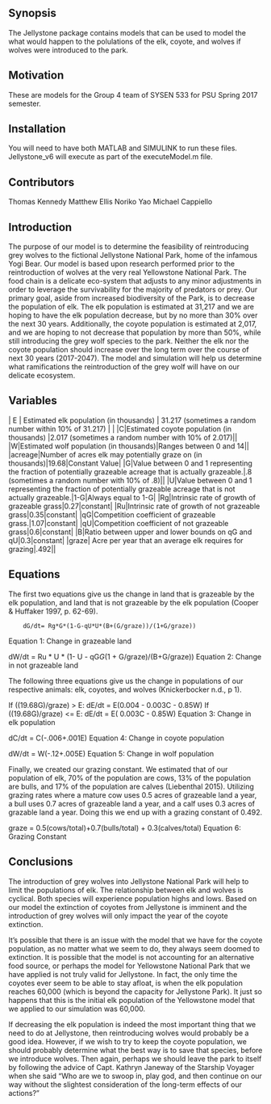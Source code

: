 ## Synopsis
The Jellystone package contains models that can be used to model the what would happen to the polulations of the elk, coyote, and wolves if wolves were introduced to the park.

## Motivation
These are models for the Group 4 team of SYSEN 533 for PSU Spring 2017 semester. 

## Installation
You will need to have both MATLAB and SIMULINK to run these files.
Jellystone_v6 will execute as part of the executeModel.m file.

## Contributors
Thomas Kennedy
Matthew Ellis
Noriko Yao
Michael Cappiello

## Introduction
The purpose of our model is to determine the feasibility of reintroducing grey wolves to the fictional Jellystone National Park, home of the infamous Yogi Bear. Our model is based upon research performed prior to the reintroduction of wolves at the very real Yellowstone National Park.  The food chain is a delicate eco-system that adjusts to any minor adjustments in order to leverage the survivability for the majority of predators or prey. Our primary goal, aside from increased biodiversity of the Park, is to decrease the population of elk.  The elk population is estimated at 31,217 and we are hoping to have the elk population decrease, but by no more than 30% over the next 30 years.  Additionally, the coyote population is estimated at 2,017, and we are hoping to not decrease that population by more than 50%, while still introducing the grey wolf species to the park. Neither the elk nor the coyote population should increase over the long term over the course of next 30 years (2017-2047). The model and simulation will help us determine what ramifications the reintroduction of the grey wolf will have on our delicate ecosystem.

## Variables

| E | Estimated elk population (in thousands) | 31.217 (sometimes a random number within 10% of 31.217) | |
|C|Estimated coyote population (in thousands) |2.017 (sometimes a random number with 10% of 2.017)||
|W|Estimated wolf population (in thousands)|Ranges between 0 and 14||
|acreage|Number of acres elk may potentially graze on (in thousands)|19.68|Constant Value|
|G|Value between 0 and 1 representing the fraction of potentially grazeable acreage that is actually grazeable.|.8 (sometimes a random number with 10% of .8)||
|U|Value between 0 and 1 representing the fraction of potentially grazeable acreage that is not actually grazeable.|1-G|Always equal to 1-G|
|Rg|Intrinsic rate of growth of grazeable grass|0.27|constant|
|Ru|Intrinsic rate of growth of not grazeable grass|0.35|constant|
|qG|Competition coefficient of grazeable grass.|1.07|constant|
|qU|Competition coefficient of not grazeable grass|0.6|constant|
|B|Ratio between upper and lower bounds on qG and qU|0.3|constant|
|graze| Acre per year that an average elk requires for grazing|.492||

## Equations
The first two equations give us the change in land that is grazeable by the elk population, and land that is not grazeable by the elk population (Cooper & Huffaker 1997, p. 62-69).

		dG/dt= Rg*G*(1-G-qU*U*(B+(G/graze))/(1+G/graze))
Equation 1: Change in grazeable land

dW/dt = Ru * U * (1- U - qG*G*(1 + G/graze)/(B+G/graze))
Equation 2: Change in not grazeable land

The following three equations give us the change in populations of our respective animals: elk, coyotes, and wolves (Knickerbocker n.d., p 1).

If ((19.68G)/graze) > E:     dE/dt = E(0.004 - 0.003C - 0.85W)
If ((19.68G)/graze) <= E:     dE/dt = E( 0.003C - 0.85W)
Equation 3: Change in elk population

dC/dt = C(-.006+.001E)
Equation 4: Change in coyote population

dW/dt = W(-.12+.005E)
Equation 5: Change in wolf population

Finally, we created our grazing constant.  We estimated that of our population of elk, 70% of the population are cows, 13% of the population are bulls, and 17% of the population are calves (Liebenthal 2015).  Utilizing grazing rates where a mature cow uses 0.5 acres of grazeable land a year, a bull uses 0.7 acres of grazeable land a year, and a calf uses 0.3 acres of grazable land a year.  Doing this we end up with a grazing constant of 0.492.

graze = 0.5(cows/total)+0.7(bulls/total) + 0.3(calves/total)
Equation 6: Grazing Constant

## Conclusions
The introduction of grey wolves into Jellystone National Park will help to limit the populations of elk. The relationship between elk and wolves is cyclical. Both species will experience population highs and lows. Based on our model the extinction of coyotes from Jellystone is imminent and the introduction of grey wolves will only impact the year of the coyote extinction.

It’s possible that there is an issue with the model that we have for the coyote population, as no matter what we seem to do, they always seem doomed to extinction.  It is possible that the model is not accounting for an alternative food source, or perhaps the model for Yellowstone National Park that we have applied is not truly valid for Jellystone.  In fact, the only time the coyotes ever seem to be able to stay afloat, is when the elk population reaches 60,000 (which is beyond the capacity for Jellystone Park).  It just so happens that this is the initial elk population of the Yellowstone model that we applied to our simulation was 60,000.

If decreasing the elk population is indeed the most important thing that we need to do at Jellystone, then reintroducing wolves would probably be a good idea.  However, if we wish to try to keep the coyote population, we should probably determine what the best way is to save that species, before we introduce wolves.  Then again, perhaps we should leave the park to itself by following the advice of Capt. Kathryn Janeway of the Starship Voyager when she said “Who are we to swoop in, play god, and then continue on our way without the slightest consideration of the long-term effects of our actions?”



